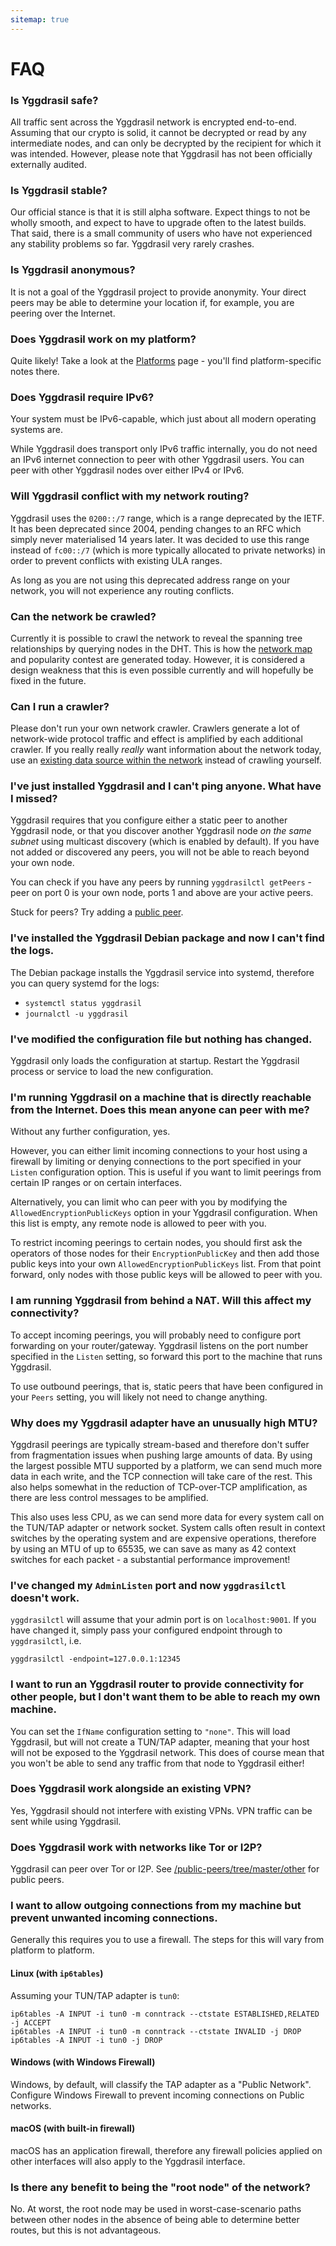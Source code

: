 ```yaml
---
sitemap: true
---
```


# FAQ

### Is Yggdrasil safe?

All traffic sent across the Yggdrasil network is encrypted end-to-end. Assuming that our crypto is solid, it cannot be decrypted or read by any intermediate nodes, and can only be decrypted by the recipient for which it was intended. However, please note that Yggdrasil has not been officially externally audited.

### Is Yggdrasil stable?

Our official stance is that it is still alpha software. Expect things to not be wholly smooth, and expect to have to upgrade often to the latest builds. That said, there is a small community of users who have not experienced any stability problems so far. Yggdrasil very rarely crashes.

### Is Yggdrasil anonymous?

It is not a goal of the Yggdrasil project to provide anonymity. Your direct peers may be able to determine your location if, for example, you are peering over the Internet.

### Does Yggdrasil work on my platform?

Quite likely! Take a look at the [Platforms](platforms.md) page - you'll find platform-specific notes there.

### Does Yggdrasil require IPv6?

Your system must be IPv6-capable, which just about all modern operating systems are.

While Yggdrasil does transport only IPv6 traffic internally, you do not need an IPv6 internet connection to peer with other Yggdrasil users. You can peer with other Yggdrasil nodes over either IPv4 or IPv6.

### Will Yggdrasil conflict with my network routing?

Yggdrasil uses the `0200::/7` range, which is a range deprecated by the IETF. It has been deprecated since 2004, pending changes to an RFC which simply never materialised 14 years later. It was decided to use this range instead of `fc00::/7` (which is more typically allocated to private networks) in order to prevent conflicts with existing ULA ranges.

As long as you are not using this deprecated address range on your network, you will not experience any routing conflicts.

### Can the network be crawled?

Currently it is possible to crawl the network to reveal the spanning tree relationships by querying nodes in the DHT. This is how the [network map](http://51.15.204.214) and popularity contest are generated today. However, it is considered a design weakness that this is even possible currently and will hopefully be fixed in the future.

### Can I run a crawler?

Please don't run your own network crawler. Crawlers generate a lot of network-wide protocol traffic and effect is amplified by each additional crawler. If you really really *really* want information about the network today, use an [existing data source within the network](http://[301:4541:2f84:1188:216:3eff:feb6:65a3]:3001/nodeinfo.json) instead of crawling yourself.

### I've just installed Yggdrasil and I can't ping anyone. What have I missed?

Yggdrasil requires that you configure either a static peer to another Yggdrasil node, or that you discover another Yggdrasil node *on the same subnet* using multicast discovery (which is enabled by default). If you have not added or discovered any peers, you will not be able to reach beyond your own node.

You can check if you have any peers by running `yggdrasilctl getPeers` - peer on port 0 is your own node, ports 1 and above are your active peers.

Stuck for peers? Try adding a [public peer](https://github.com/yggdrasil-network/public-peers).

### I've installed the Yggdrasil Debian package and now I can't find the logs.

The Debian package installs the Yggdrasil service into systemd, therefore you can query systemd for the logs:
- `systemctl status yggdrasil`
- `journalctl -u yggdrasil`

### I've modified the configuration file but nothing has changed.

Yggdrasil only loads the configuration at startup. Restart the Yggdrasil process or service to load the new configuration.

### I'm running Yggdrasil on a machine that is directly reachable from the Internet. Does this mean anyone can peer with me?

Without any further configuration, yes.

However, you can either limit incoming connections to your host using a firewall by limiting or denying connections to the port specified in your `Listen` configuration option. This is useful if you want to limit peerings from certain IP ranges or on certain interfaces.

Alternatively, you can limit who can peer with you by modifying the `AllowedEncryptionPublicKeys` option in your Yggdrasil configuration. When this list is empty, any remote node is allowed to peer with you.

To restrict incoming peerings to certain nodes, you should first ask the operators of those nodes for their `EncryptionPublicKey` and then add those public keys into your own `AllowedEncryptionPublicKeys` list. From that point forward, only nodes with those public keys will be allowed to peer with you.

### I am running Yggdrasil from behind a NAT. Will this affect my connectivity?

To accept incoming peerings, you will probably need to configure port forwarding on your router/gateway. Yggdrasil listens on the port number specified in the `Listen` setting, so forward this port to the machine that runs Yggdrasil.

To use outbound peerings, that is, static peers that have been configured in your `Peers` setting, you will likely not need to change anything.

### Why does my Yggdrasil adapter have an unusually high MTU?

Yggdrasil peerings are typically stream-based and therefore don't suffer from fragmentation issues when pushing large amounts of data. By using the largest possible MTU supported by a platform, we can send much more data in each write, and the TCP connection will take care of the rest. This also helps somewhat in the reduction of TCP-over-TCP amplification, as there are less control messages to be amplified.

This also uses less CPU, as we can send more data for every system call on the TUN/TAP adapter or network socket. System calls often result in context switches by the operating system and are expensive operations, therefore by using an MTU of up to 65535, we can save as many as 42 context switches for each packet - a substantial performance improvement!

### I've changed my `AdminListen` port and now `yggdrasilctl` doesn't work.

`yggdrasilctl` will assume that your admin port is on `localhost:9001`. If you have changed it, simply pass your configured endpoint through to `yggdrasilctl`, i.e.
```
yggdrasilctl -endpoint=127.0.0.1:12345
```

### I want to run an Yggdrasil router to provide connectivity for other people, but I don't want them to be able to reach my own machine.

You can set the `IfName` configuration setting to `"none"`. This will load Yggdrasil, but will not create a TUN/TAP adapter, meaning that your host will not be exposed to the Yggdrasil network. This does of course mean that you won't be able to send any traffic from that node to Yggdrasil either!

### Does Yggdrasil work alongside an existing VPN?

Yes, Yggdrasil should not interfere with existing VPNs. VPN traffic can be sent while using Yggdrasil.

### Does Yggdrasil work with networks like Tor or I2P?

Yggdrasil can peer over Tor or I2P. See [/public-peers/tree/master/other](https://github.com/yggdrasil-network/public-peers/tree/master/other) for public peers.

### I want to allow outgoing connections from my machine but prevent unwanted incoming connections.

Generally this requires you to use a firewall. The steps for this will vary from platform to platform.

#### Linux (with `ip6tables`)
Assuming your TUN/TAP adapter is `tun0`:
```
ip6tables -A INPUT -i tun0 -m conntrack --ctstate ESTABLISHED,RELATED -j ACCEPT
ip6tables -A INPUT -i tun0 -m conntrack --ctstate INVALID -j DROP
ip6tables -A INPUT -i tun0 -j DROP
```

#### Windows (with Windows Firewall)
Windows, by default, will classify the TAP adapter as a "Public Network". Configure Windows Firewall to prevent incoming connections on Public networks.

#### macOS (with built-in firewall)
macOS has an application firewall, therefore any firewall policies applied on other interfaces will also apply to the Yggdrasil interface.

### Is there any benefit to being the "root node" of the network?

No. At worst, the root node may be used in worst-case-scenario paths between
other nodes in the absence of being able to determine better routes, but this
is not advantageous. 
